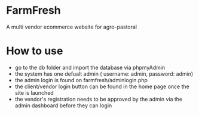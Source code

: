 # FarmFresh
A multi vendor ecommerce website for agro-pastoral 

# How to use
- go to the db folder and import the database via phpmyAdmin
- the system has one defualt admin ( username: admin, password: admin)
- the admin login is found on farmfresh/adminlogin.php
- the client/vendor login button can be found in the home page once the site is launched
- the vendor's registration needs to be approved by the admin via the admin dashboard before they can login
